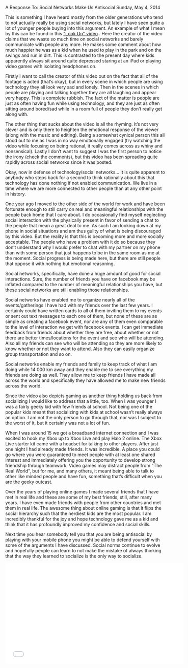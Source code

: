 A Response To: Social Networks Make Us Antisocial
Sunday, May 4, 2014

This is something I have heard mostly from the older generations who tend to not actually really be using social networks, but lately I have seen quite a lot of younger people buying into this argument. An example of what I mean by this can be found in this ["Look Up" video](http://goo.gl/uUkx7t) . Here the creator of the video claims that we waste so much time on social networks and barely communicate with people any more. He makes some comment about how much happier he was as a kid when he used to play in the park and on the swings and run in dirt. This is contrasted to the present day where kids apparently always sit around quite depressed staring at an iPad or playing video games with isolating headphones on.

Firstly I want to call the creator of this video out on the fact that all of the footage is acted (that’s okay), but in every scene in which people are using technology they all look very sad and lonely. Then in the scenes in which people are playing and talking together they are all laughing and appear very happy. This is complete rubbish. The fact of the matter is people are just as often having fun while using technology, and they are just as often sitting around bored/sad while in a room full of people they don’t really get along with.

The other thing that sucks about the video is all the rhyming. It’s not very clever and is only there to heighten the emotional response of the viewer (along with the music and editing). Being a somewhat cynical person this all stood out to me as I was in no way emotionally engaged (try watching the video while focusing on being rational, it really comes across as whiny and nonsensical). Lastly I don’t want to suggest I was the first person to notice the irony (check the comments), but this video has been spreading quite rapidly across social networks since it was posted.

Okay, now in defense of technology/social networks… It is quite apparent to anybody who steps back for a second to think rationally about this that technology has done nothing if not enabled communication. We live in a time where we are more connected to other people than at any other point in history.

One year ago I moved to the other side of the world for work and have been fortunate enough to still carry on real and meaningful relationships with the people back home that I care about. I do occasionally find myself neglecting social interaction with the physically present in favor of sending a chat to the people that mean a great deal to me. As such I am looking down at my phone in social situations and am thus guilty of what is being discouraged by this video. But the reality is that this is becoming more and more socially acceptable. The people who have a problem with it do so because they don’t understand why I would prefer to chat with my partner on my phone than with some person that just happens to be in the same room as me at the moment. Social progress is being made here, but there are still people that oppose it with nothing but emotional reasoning.

Social networks, specifically, have done a huge amount of good for social interactions. Sure, the number of friends you have on facebook may be inflated compared to the number of meaningful relationships you have, but these social networks are still enabling those relationships.

Social networks have enabled me to organize nearly all of the events/gatherings I have had with my friends over the last few years. I certainly could have written cards to all of them inviting them to my events or sent out text messages to each one of them, but none of these are as simple as creating a facebook event, nor are any of them even comparable to the level of interaction we get with facebook events. I can get immediate feedback from friends about whether they are free, about whether or not there are better times/locations for the event and see who will be attending. Also all my friends can see who will be attending so they are more likely to know whether or not they want to attend. Also they can easily organize group transportation and so on.

Social networks enable my friends and family to keep track of what I am doing while 14 000 km away and they enable me to see everything my friends are doing as well. They allow me to keep friends I have made all across the world and specifically they have allowed me to make new friends across the world.

Since the video also depicts gaming as another thing holding us back from socializing I would like to address that a little, too. When I was younger I was a fairly geeky kid with few friends at school. Not being one of the popular kids meant that socializing with kids at school wasn’t really always an option. I am not the only person to go through that, nor was I subject to the worst of it, but it certainly was not a lot of fun.

When I was around 15 we got a broadband internet connection and I was excited to hook my Xbox up to Xbox Live and play Halo 2 online. The Xbox Live starter kit came with a headset for talking to other players. After just one night I had already made friends. It was incredible. A place you could go where you were guaranteed to meet people with at least one shared interest and immediately offering you the opportunity to develop strong friendship through teamwork. Video games may distract people from "The Real World", but for me, and many others, it meant being able to talk to other like minded people and have fun, something that’s difficult when you are the geeky outcast.

Over the years of playing online games I made several friends that I have met in real life and these are some of my best friends, still, after many years. I have even made friends with people from other countries and met them in real life. The awesome thing about online gaming is that it flips the social hierarchy such that the nerdiest kids are the most popular. I am incredibly thankful for the joy and hope technology gave me as a kid and think that it has profoundly improved my confidence and social skills.

Next time you hear somebody tell you that you are being antisocial by playing with your mobile phone you might be able to defend yourself with some of the arguments I have discussed. Social norms continue to evolve and hopefully people can learn to not make the mistake of always thinking that the way they learned to socialize is the only way to socialize.

<iframe width="560" height="315" src="//www.youtube.com/embed/ytc9-wGCHW0" frameborder="0" allowfullscreen></iframe>
